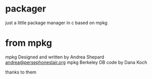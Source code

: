 # packager
just a little package manager in c based on mpkg

# from mpkg
mpkg Designed and written by Andrea Shepard <andrea@persephoneslair.org>
mpkg Berkeley DB code by Dana Koch

thanks to them